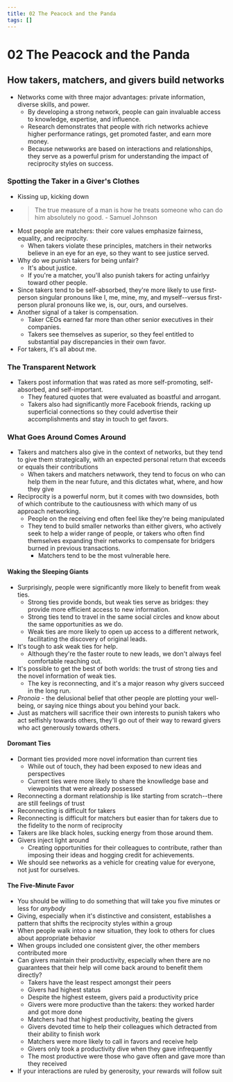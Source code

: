 ```yaml
---
title: 02 The Peacock and the Panda
tags: []
---
```


# 02 The Peacock and the Panda

## How takers, matchers, and givers build networks

- Networks come with three major advantages: private information, diverse skills, and power.
  - By developing a strong network, people can gain invaluable access to knowledge, expertise, and influence.
  - Research demonstrates that people with rich networks achieve higher performance ratings, get promoted faster, and earn more money.
  - Because netwworks are based on interactions and relationships, they serve as a powerful prism for understanding the impact of reciprocity styles on success.

### Spotting the Taker in a Giver's Clothes

- Kissing up, kicking down
- > The true measure of a man is how he treats someone who can do him absolutely no good. - Samuel Johnson
- Most people are matchers: their core values emphasize fairness, equality, and reciprocity.
  - When takers violate these principles, matchers in their networks believe in an eye for an eye, so they want to see justice served.
- Why do we punish takers for being unfair?
  - It's about justice.
  - If you're a matcher, you'll also punish takers for acting unfairlyy toward other people.
- Since takers tend to be self-absorbed, they're more likely to use first-person singular pronouns like I, me, mine, my, and myself--versus first-person plural pronouns like we, is, our, ours, and ourselves.
- Another signal of a taker is compensation.
  - Taker CEOs earned far more than other senior executives in their companies.
  - Takers see themselves as superior, so they feel entitled to substantial pay discrepancies in their own favor.
- For takers, it's all about me.

### The Transparent Network

- Takers post information that was rated as more self-promoting, self-absorbed, and self-important.
  - They featured quotes that were evaluated as boastful and arrogant.
  - Takers also had significantly more Facebook friends, racking up superficial connections so they could advertise their accomplishments and stay in touch to get favors.

### What Goes Around Comes Around

- Takers and matchers also give in the context of networks, but they tend to give them strategically, with an expected personal return that exceeds or equals their contributions
  - When takers and matchers netwwork, they tend to focus on who can help them in the near future, and this dictates what, where, and how they give
- Reciprocity is a powerful norm, but it comes with two downsides, both of which contribute to the cautiousness with which many of us approach networking.
  - People on the receiving end often feel like they're being manipulated
  - They tend to build smaller networks than either givers, who actively seek to help a wider range of people, or takers who often find themselves expanding their networks to compensate for bridgers burned in previous transactions.
    - Matchers tend to be the most vulnerable here.

#### Waking the Sleeping Giants

- Surprisingly, people were significantly more likely to benefit from weak ties.
  - Strong ties provide bonds, but weak ties serve as bridges: they provide more efficient access to new information.
  - Strong ties tend to travel in the same social circles and know about the same opportunities as we do.
  - Weak ties are more likely to open up access to a different network, facilitating the discovery of original leads.
- It's tough to ask weak ties for help.
  - Although they're the faster route to new leads, we don't always feel comfortable reaching out.
- It's possible to get the best of both worlds: the trust of strong ties and the novel information of weak ties.
  - The key is reconnecting, and it's a major reason why givers succeed in the long run.
- _Pronoia_ - the delusional belief that other people are plotting your well-being, or saying nice things about you behind your back.
- Just as matchers will sacrifice their own interests to punish takers who act selfishly towards others, they'll go out of their way to reward givers who act generously towards others.

#### Doromant Ties

- Dormant ties provided more novel information than current ties
  - While out of touch, they had been exposed to new ideas and perspectives
  - Current ties were more likely to share the knowlledge base and viewpoints that were already possessed
- Reconnecting a dormant relationship is like starting from scratch--there are still feelings of trust
- Reconnecting is difficult for takers
- Reconnecting is difficult for matchers but easier than for takers due to the fidelity to the norm of reciprocity
- Takers are like black holes, sucking energy from those around them.
- Givers inject light around
  - Creating opportunities for their colleagues to contribute, rather than imposing their ideas and hogging credit for achievements.
- We should see networks as a vehicle for creating value for everyone, not just for ourselves.

#### The Five-Minute Favor

- You should be willing to do something that will take you five minutes or less for _anybody_
- Giving, especially when it's distinctive and consistent, establishes a pattern that shifts the reciprocity styles within a group
- When people walk intoo a new situation, they look to others for clues about appropriate behavior
- When groups included one consistent giver, the other members contributed more
- Can givers maintain their productivity, especially when there are no guarantees that their help will come back around to benefit them directly?
  - Takers have the least respect amongst their peers
  - Givers had highest status
  - Despite the highest esteem, givers paid a productivity price
  - Givers were more productive than the takers: they worked harder and got more done
  - Matchers had that highest productivity, beating the givers
  - Givers devoted time to help their colleagues which detracted from their ability to finish work
  - Matchers were more likely to call in favors and receive help
  - Givers only took a productivity dive when they gave infrequently
  - The most productive were those who gave often and gave more than they received
- If your interactions are ruled by generosity, your rewards will follow suit
